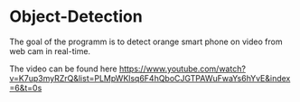 # Object-Detection
The goal of the programm is to detect orange smart phone on video from web cam in real-time.

The video can be found here
https://www.youtube.com/watch?v=K7up3myRZrQ&list=PLMpWKlsq6F4hQboCJGTPAWuFwaYs6hYvE&index=6&t=0s
